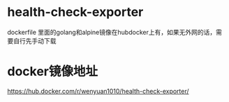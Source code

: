 # health-check-exporter
dockerfile 里面的golang和alpine镜像在hubdocker上有，如果无外网的话，需要自行先手动下载

# docker镜像地址
https://hub.docker.com/r/wenyuan1010/health-check-exporter/
